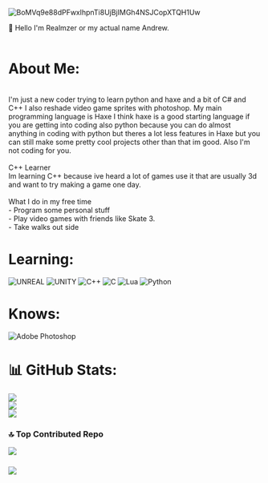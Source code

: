 
![BoMVq9e88dPFwxlhpnTi8UjBjIMGh4NSJCopXTQH1Uw](https://github.com/Realmzer/Realmzer/assets/120264700/8b0e2ffe-6024-44b4-8f6d-a46c42d6c433)



👋 Hello I'm Realmzer or my actual name Andrew.<br><br>

# About Me:
<br>I'm just a new coder trying to learn python and haxe and a bit of C# and C++ I also reshade video game sprites with photoshop. My main programming language is Haxe I think haxe is a good starting language if you are getting into coding also python because you can do almost anything in coding with python but theres a lot less features in Haxe but you can still make some pretty cool projects other than that im good. Also I'm not coding for you.<br><br> C++ Learner<br>Im learning C++ because ive heard a lot of games use it that are usually 3d and want to try making a game one day.<br><br> What I do in my free time<br>- Program some personal stuff<br>- Play video games with friends like Skate 3.<br>- Take walks out side<br>


# Learning:
![UNREAL](https://img.shields.io/badge/unreal-%2320232a.svg?style=for-the-badge&logo=unreal-engine&logoColor=white) ![UNITY](https://img.shields.io/badge/Unity-%2320232a.svg?style=for-the-badge&logo=unity&logoColor=white) ![C++](https://img.shields.io/badge/c++-%2300599C.svg?style=for-the-badge&logo=c%2B%2B&logoColor=white) ![C](https://img.shields.io/badge/c-%2300599C.svg?style=for-the-badge&logo=c&logoColor=white) ![Lua](https://img.shields.io/badge/lua-%232C2D72.svg?style=for-the-badge&logo=lua&logoColor=white) ![Python](https://img.shields.io/badge/python-3670A0?style=for-the-badge&logo=python&logoColor=ffdd54)

# Knows:
![Adobe Photoshop](https://img.shields.io/badge/adobephotoshop-%2331A8FF.svg?style=for-the-badge&logo=adobephotoshop&logoColor=white)
 

# 📊 GitHub Stats:
![](https://github-readme-stats.vercel.app/api?username=Realmzer&theme=radical&hide_border=false&include_all_commits=false&count_private=false)<br/>
![](https://github-readme-streak-stats.herokuapp.com/?user=Realmzer&theme=radical&hide_border=false)<br/>
![](https://github-readme-stats.vercel.app/api/top-langs/?username=Realmzer&theme=radical&hide_border=false&include_all_commits=false&count_private=false&layout=compact)

### 🔝 Top Contributed Repo
![](https://github-contributor-stats.vercel.app/api?username=Realmzer&limit=5&theme=dark&combine_all_yearly_contributions=true)

### [![](https://visitcount.itsvg.in/api?id=Realmzer&label=Profile%20Views&color=12&icon=5&pretty=true)](https://visitcount.itsvg.in)
